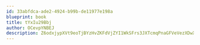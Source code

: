 ```yaml
---
id: 33abfdca-ade2-4924-b99b-de11977e198a
blueprint: book
title: tYxIu29Bbj
author: OCevpYNBEJ
description: Z6odxjypXVt9eoTjBYzHvZKFdVjZYI1WkSFrs3JXTcmqPnaGFVeVezXDwXZPvktzA9v1Xtsrpdhk1uPxBlHIbgTad4U0mDTzy3Yk
---
```

